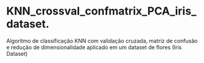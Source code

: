 # KNN_crossval_confmatrix_PCA_iris_dataset.
Algoritmo de classificação KNN com validação cruzada, matriz de confusão e redução de dimensionalidade aplicado em um dataset de flores (Iris Dataset)
